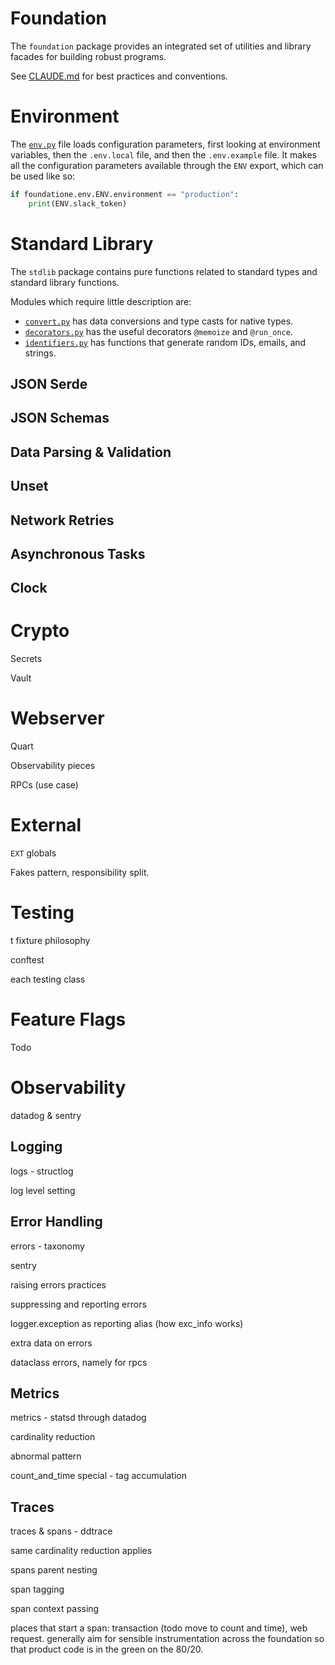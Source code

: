 # Foundation

The `foundation` package provides an integrated set of utilities and library facades for building robust programs. 

See [CLAUDE.md](./CLAUDE.md) for best practices and conventions.

# Environment

The [`env.py`](./env.py) file loads configuration parameters, first looking at environment variables, then the `.env.local` file, and then the `.env.example` file. It makes all the configuration parameters available through the `ENV` export, which can be used like so:

```python
if foundatione.env.ENV.environment == "production":
    print(ENV.slack_token)
```

# Standard Library

The `stdlib` package contains pure functions related to standard types and standard library functions.

Modules which require little description are:

- [`convert.py`](./convert.py) has data conversions and type casts for native types.
- [`decorators.py`](./decorators.py) has the useful decorators `@memoize` and `@run_once`.
- [`identifiers.py`](./identifiers.py) has functions that generate random IDs, emails, and strings.

## JSON Serde

## JSON Schemas

## Data Parsing & Validation

## Unset

## Network Retries

## Asynchronous Tasks

## Clock

# Crypto

Secrets

Vault

# Webserver

Quart

Observability pieces

RPCs (use case)

# External

`EXT` globals

Fakes pattern, responsibility split.

# Testing

t fixture philosophy

conftest

each testing class

# Feature Flags

Todo

# Observability

datadog & sentry

## Logging

logs - structlog

log level setting

## Error Handling

errors - taxonomy

sentry

raising errors practices

suppressing and reporting errors

logger.exception as reporting alias (how exc_info works)

extra data on errors

dataclass errors, namely for rpcs

## Metrics

metrics - statsd through datadog

cardinality reduction

abnormal pattern

count_and_time special - tag accumulation

## Traces

traces & spans - ddtrace

same cardinality reduction applies

spans parent nesting

span tagging

span context passing

places that start a span: transaction (todo move to count and time), web request. generally aim for
sensible instrumentation across the foundation so that product code is in the green on the 80/20.
